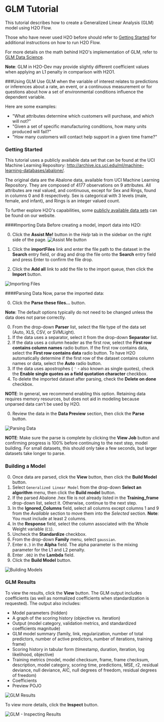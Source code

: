 # GLM Tutorial

This tutorial describes how to create a Generalized Linear Analysis (GLM) model using H2O Flow.

Those who have never used H2O before should refer to <a href="https://github.com/h2oai/h2o-dev/blob/master/h2o-docs/src/product/flow/README.md" target="_blank">Getting Started</a> for additional instructions on how to run H2O Flow.


For more details on the math behind H2O's implementation of GLM, refer to <a href="http://docs.h2o.ai/datascience/glm.html" target="_blank">GLM Data Science</a>. 

**Note**: GLM in H2O-Dev may provide slightly different coefficient values when applying an L1 penalty in comparison with H2O1.

###Using GLM
Use GLM when the variable of interest relates to predictions or inferences about a rate, an event, or a continuous measurement or for questions about how a set of environmental conditions influence the dependent variable.

Here are some examples:

- "What attributes determine which customers will purchase, and which will not?"
- "Given a set of specific manufacturing conditions, how many units produced will fail?"
- "How many customers will contact help support in a given time frame?"



### Getting Started
This tutorial uses a publicly available data set that can be found at the UCI Machine Learning Repository: <a href="http://archive.ics.uci.edu/ml/machine-learning-databases/abalone/" target="_blank">http://archive.ics.uci.edu/ml/machine-learning-databases/abalone/</a>.

The original data are the Abalone data, available from UCI Machine Learning Repository. They are composed of 4177 observations on 9 attributes. All attributes are real valued, and continuous, except for Sex and Rings, found in columns 0 and 8 respectively.
Sex is categorical with 3 levels (male, female, and infant), and Rings is an integer valued count.

To further explore H2O's capabilities, some <a href="http://docs.h2o.ai/resources/publicdata.html" target="_blank">publicly available data sets</a> can be found on our website. 



####Importing Data
Before creating a model, import data into H2O:

0. Click the **Assist Me!** button in the *Help* tab in the sidebar on the right side of the page. 
 ![Assist Me button](../images/AssistButton.png)

0. Click the **importFiles** link and enter the file path to the dataset in the **Search** entry field, or drag and drop the file onto the **Search** entry field and press Enter to confirm the file drop.  
0. Click the **Add all** link to add the file to the import queue, then click the **Import** button. 

  ![Importing Files](../images/GLM_ImportFile.png)


####Parsing Data
Now, parse the imported data: 

0. Click the **Parse these files...** button. 

  **Note**: The default options typically do not need to be changed unless the data does not parse correctly. 

0. From the drop-down **Parser** list, select the file type of the data set (Auto, XLS, CSV, or SVMLight). 
0. If the data uses a separator, select it from the drop-down **Separator** list. 
0. If the data uses a column header as the first row, select the **First row contains column names** radio button. If the first row contains data, select the **First row contains data** radio button. To have H2O automatically determine if the first row of the dataset contains column names or data, select the **Auto** radio button. 
0. If the data uses apostrophes ( `'` - also known as single quotes), check the **Enable single quotes as a field quotation character** checkbox. 
0. To delete the imported dataset after parsing, check the **Delete on done** checkbox. 

  **NOTE**: In general, we recommend enabling this option. Retaining data requires memory resources, but does not aid in modeling because unparsed data can’t be used by H2O.

0. Review the data in the **Data Preview** section, then click the **Parse** button.  

  ![Parsing Data](../images/GLM_Parse.png)

  **NOTE**: Make sure the parse is complete by clicking the **View Job** button and confirming progress is 100% before continuing to the next step, model building. For small datasets, this should only take a few seconds, but larger datasets take longer to parse.


### Building a Model

0. Once data are parsed, click the **View** button, then click the **Build Model** button. 
0. Select `Generalized Linear Model` from the drop-down **Select an algorithm** menu, then click the **Build model** button.  
0. If the parsed Abalone .hex file is not already listed in the **Training_frame** drop-down list, select it. Otherwise, continue to the next step. 
0. In the **Ignored_Columns** field, select all columns except columns 1 and 9 from the *Available* section to move them into the *Selected* section.
**Note**: You must include at least 2 columns. 
0. In the **Response** field, select the column associated with the Whole Weight variable (`C1`).
0. Uncheck the **Standardize** checkbox.
0. From the drop-down **Family** menu, select `gaussian`. 
0. Enter `0.3` in the **Alpha** field. The alpha parameter is the mixing parameter for the L1 and L2 penalty.
0. Enter `.002` in the **Lambda** field. 
0. Click the **Build Model** button.

 ![Building Models](../images/GLM_BuildModel.png)




### GLM Results

To view the results, click the **View** button. The GLM output includes coefficients (as well as normalized coefficients when standardization is requested). The output also includes: 

- Model parameters (hidden)
- A graph of the scoring history (objective vs. iteration) 
- Output (model category, validation metrics, and standardized coefficients magnitude)
- GLM model summary (family, link, regularization, number of total predictors, number of active predictors, number of iterations, training frame)
-  Scoring history in tabular form (timestamp, duration, iteration, log likelihood, objective)
-  Training metrics (model, model checksum, frame, frame checksum, description, model category, scoring time, predictions, MSE, r2, residual deviance, null deviance, AIC, null degrees of freedom, residual degrees of freedom) 
-  Coefficients
-  Preview POJO

![GLM Results](../images/GLM_ModelResults.png)

To view more details, click the **Inspect** button. 

 ![GLM - Inspecting Results](../images/GLM_Inspect.png)
 


